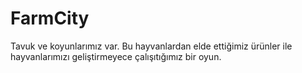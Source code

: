 # FarmCity
 Tavuk ve koyunlarımız var. Bu hayvanlardan elde ettiğimiz ürünler ile hayvanlarımızı geliştirmeyece çalışıtığımız bir oyun.

